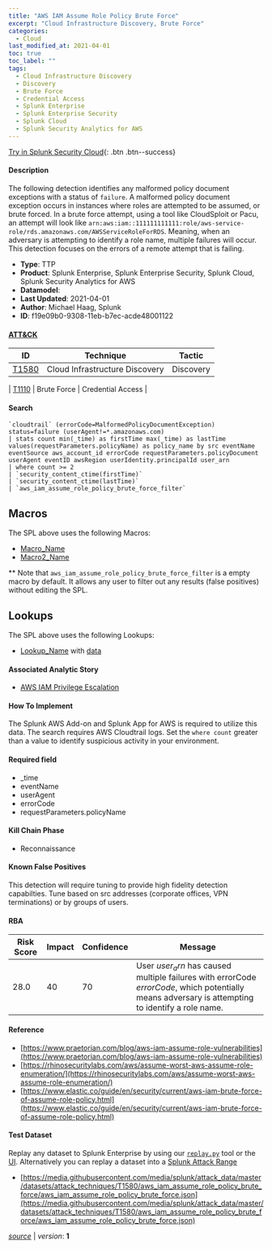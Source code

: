 ```yaml
---
title: "AWS IAM Assume Role Policy Brute Force"
excerpt: "Cloud Infrastructure Discovery, Brute Force"
categories:
  - Cloud
last_modified_at: 2021-04-01
toc: true
toc_label: ""
tags:
  - Cloud Infrastructure Discovery
  - Discovery
  - Brute Force
  - Credential Access
  - Splunk Enterprise
  - Splunk Enterprise Security
  - Splunk Cloud
  - Splunk Security Analytics for AWS
---
```




[Try in Splunk Security Cloud](https://www.splunk.com/en_us/cyber-security.html){: .btn .btn--success}

#### Description

The following detection identifies any malformed policy document exceptions with a status of `failure`. A malformed policy document exception occurs in instances where roles are attempted to be assumed, or brute forced. In a brute force attempt, using a tool like CloudSploit or Pacu, an attempt will look like `arn:aws:iam::111111111111:role/aws-service-role/rds.amazonaws.com/AWSServiceRoleForRDS`.  Meaning, when an adversary is attempting to identify a role name, multiple failures will occur. This detection focuses on the errors of a remote attempt that is failing.

- **Type**: TTP
- **Product**: Splunk Enterprise, Splunk Enterprise Security, Splunk Cloud, Splunk Security Analytics for AWS
- **Datamodel**: 
- **Last Updated**: 2021-04-01
- **Author**: Michael Haag, Splunk
- **ID**: f19e09b0-9308-11eb-b7ec-acde48001122


#### [ATT&CK](https://attack.mitre.org/)

| ID          | Technique   | Tactic         |
| ----------- | ----------- |--------------- |
| [T1580](https://attack.mitre.org/techniques/T1580/) | Cloud Infrastructure Discovery | Discovery |

| [T1110](https://attack.mitre.org/techniques/T1110/) | Brute Force | Credential Access |

#### Search

```
`cloudtrail` (errorCode=MalformedPolicyDocumentException) status=failure (userAgent!=*.amazonaws.com) 
| stats count min(_time) as firstTime max(_time) as lastTime values(requestParameters.policyName) as policy_name by src eventName eventSource aws_account_id errorCode requestParameters.policyDocument userAgent eventID awsRegion userIdentity.principalId user_arn 
| where count >= 2 
| `security_content_ctime(firstTime)` 
| `security_content_ctime(lastTime)` 
| `aws_iam_assume_role_policy_brute_force_filter`
```

## Macros
The SPL above uses the following Macros:
* [Macro_Name](https://)
* [Macro2_Name](https://)

** Note that `aws_iam_assume_role_policy_brute_force_filter` is a empty macro by default. It allows any user to filter out any results (false positives) without editing the SPL.

## Lookups
The SPL above uses the following Lookups:

* [Lookup_Name]() with [data]()

#### Associated Analytic Story
* [AWS IAM Privilege Escalation](/stories/aws_iam_privilege_escalation)


#### How To Implement
The Splunk AWS Add-on and Splunk App for AWS is required to utilize this data. The search requires AWS Cloudtrail logs. Set the `where count` greater than a value to identify suspicious activity in your environment.

#### Required field
* _time
* eventName
* userAgent
* errorCode
* requestParameters.policyName


#### Kill Chain Phase
* Reconnaissance


#### Known False Positives
This detection will require tuning to provide high fidelity detection capabilties. Tune based on src addresses (corporate offices, VPN terminations) or by groups of users.


#### RBA

| Risk Score  | Impact      | Confidence   | Message      |
| ----------- | ----------- |--------------|--------------|
| 28.0 | 40 | 70 | User $user_arn$ has caused multiple failures with errorCode $errorCode$, which potentially means adversary is attempting to identify a role name. |




#### Reference

* [https://www.praetorian.com/blog/aws-iam-assume-role-vulnerabilities](https://www.praetorian.com/blog/aws-iam-assume-role-vulnerabilities)
* [https://rhinosecuritylabs.com/aws/assume-worst-aws-assume-role-enumeration/](https://rhinosecuritylabs.com/aws/assume-worst-aws-assume-role-enumeration/)
* [https://www.elastic.co/guide/en/security/current/aws-iam-brute-force-of-assume-role-policy.html](https://www.elastic.co/guide/en/security/current/aws-iam-brute-force-of-assume-role-policy.html)



#### Test Dataset
Replay any dataset to Splunk Enterprise by using our [`replay.py`](https://github.com/splunk/attack_data#using-replaypy) tool or the [UI](https://github.com/splunk/attack_data#using-ui).
Alternatively you can replay a dataset into a [Splunk Attack Range](https://github.com/splunk/attack_range#replay-dumps-into-attack-range-splunk-server)

* [https://media.githubusercontent.com/media/splunk/attack_data/master/datasets/attack_techniques/T1580/aws_iam_assume_role_policy_brute_force/aws_iam_assume_role_policy_brute_force.json](https://media.githubusercontent.com/media/splunk/attack_data/master/datasets/attack_techniques/T1580/aws_iam_assume_role_policy_brute_force/aws_iam_assume_role_policy_brute_force.json)



[*source*](https://github.com/splunk/security_content/tree/develop/detections/cloud/aws_iam_assume_role_policy_brute_force.yml) \| *version*: **1**